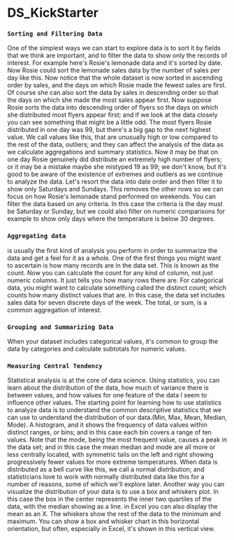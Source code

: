# DS_KickStarter

### `Sorting and Filtering Data`
One of the simplest ways we can start to explore data is to sort it by fields
that we think are important, and to filter the data to show only the records
of interest. For example here's Rosie's lemonade data and it's sorted by date.
Now Rosie could sort the lemonade sales data by the number of sales per day like this.
Now notice that the whole dataset is now sorted in ascending order by sales, and
the days on which Rosie made the fewest sales are first. Of course she can also
sort the data by sales in descending order so that the days on which she made
the most sales appear first. Now suppose Rosie sorts the data into
descending order of flyers so the days on which she distributed most flyers
appear first; and if we look at the data closely you can see something that might
be a little odd. The most flyers Rosie distributed in one day was 99, but
there's a big gap to the next highest value. We call values like this, that are
unusually high or low compared to the rest of the data, outliers; and they can
affect the analysis of the data as we calculate aggregations and summary
statistics. Now it may be that on one day Rosie genuinely did distribute an
extremely high number of flyers; or it may be a mistake maybe she mistyped
19 as 99; we don't know, but it's good to be aware of the existence of extremes
and outliers as we continue to analyze the data.
Let's resort the data into date order and then filter it to show only
Saturdays and Sundays. This removes the other rows so we can focus on how
Rosie's lemonade stand performed on weekends. You can filter the data based
on any criteria. In this case the criteria is the day must be Saturday or
Sunday, but we could also filter on numeric comparisons for example to show
only days where the temperature is below 30 degrees.



 ### `Aggregating data`
  is usually the first kind of analysis you perform in order to summarize the data and get a feel for it as a whole. One of the first things you might want to ascertain is how many records are in the data set. This is known as the count. Now
you can calculate the count for any kind of column, not just numeric columns. It just tells you how many rows there are. For categorical data, you might want to calculate something called the distinct count; which counts how many distinct values that are. In this case, the data set includes sales data for seven
discrete days of the week. The total, or sum, is a common aggregation of interest.

### `Grouping and Summarizing Data`
When your dataset includes categorical values, it's common to group the data by
categories and calculate subtotals for numeric values.

 ### `Measuring Central Tendency`

 Statistical analysis is at the core of data science. Using statistics, you can learn about the distribution of the data, how much of variance there is between values, and how values for one feature of the data I seem to influence other
values. The starting point for learning how to use statistics to analyze data is to understand the common descriptive statistics that we can use to understand the distribution of our data.(Min, Max, Mean, Median, Mode). A histogram, and it shows the frequency of data values within distinct ranges, or bins; and in this case each bin covers a range of ten values. Note that the mode, being the most frequent value, causes a peak in the data set; and in this case the mean median and mode are all more or less centrally located, with symmetric tails on the left and right showing progressively fewer values for more extreme temperatures.
When data is distributed as a bell curve like this, we call a normal distribution; and statisticians love to work with normally distributed data like this for a number of reasons, some of which we'll explore later. Another way you can visualize the distribution of your data is to use a box and whiskers plot. In this case the box in the center represents the inner two quartiles of the data, with the median showing as a line. in Excel you can also display the mean as an X.
The whiskers show the rest of the data to the minimum and maximum. You can show a box and whisker chart in this horizontal orientation, but often, especially in Excel, it's shown in this vertical view.